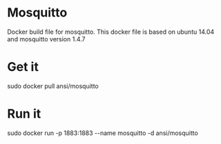 Mosquitto
=========

Docker build file for mosquitto. This docker file is based on
ubuntu 14.04 and mosquitto version 1.4.7

Get it
======
sudo docker pull ansi/mosquitto

Run it
======
sudo docker run -p 1883:1883 --name mosquitto -d ansi/mosquitto
